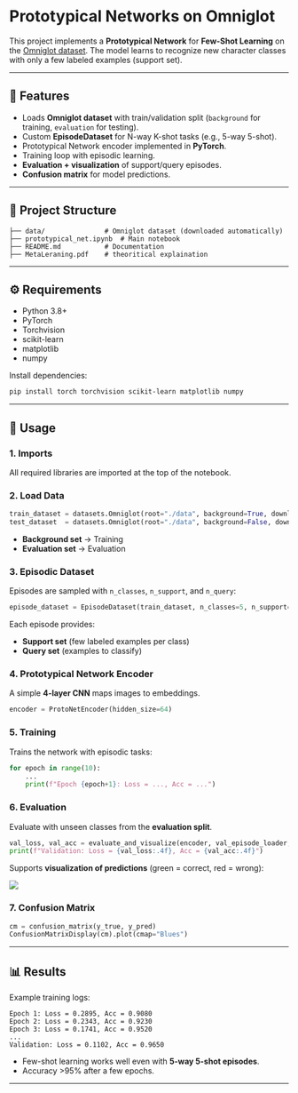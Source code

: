 # Prototypical Networks on Omniglot 

This project implements a **Prototypical Network** for **Few-Shot Learning** on the [Omniglot dataset](https://github.com/brendenlake/omniglot).
The model learns to recognize new character classes with only a few labeled examples (support set).

---

## 📌 Features

* Loads **Omniglot dataset** with train/validation split (`background` for training, `evaluation` for testing).
* Custom **EpisodeDataset** for N-way K-shot tasks (e.g., 5-way 5-shot).
* Prototypical Network encoder implemented in **PyTorch**.
* Training loop with episodic learning.
* **Evaluation + visualization** of support/query episodes.
* **Confusion matrix** for model predictions.

---

## 📂 Project Structure

```
├── data/               # Omniglot dataset (downloaded automatically)
├── prototypical_net.ipynb  # Main notebook
├── README.md           # Documentation
├── MetaLeraning.pdf    # theoritical explaination
```

---

## ⚙️ Requirements

* Python 3.8+
* PyTorch
* Torchvision
* scikit-learn
* matplotlib
* numpy

Install dependencies:

```bash
pip install torch torchvision scikit-learn matplotlib numpy
```

---

## 🚀 Usage

### 1. Imports

All required libraries are imported at the top of the notebook.

### 2. Load Data

```python
train_dataset = datasets.Omniglot(root="./data", background=True, download=True, transform=transform)
test_dataset  = datasets.Omniglot(root="./data", background=False, download=True, transform=transform)
```

* **Background set** → Training
* **Evaluation set** → Evaluation

### 3. Episodic Dataset

Episodes are sampled with `n_classes`, `n_support`, and `n_query`:

```python
episode_dataset = EpisodeDataset(train_dataset, n_classes=5, n_support=5, n_query=2, episodes_per_epoch=100)
```

Each episode provides:

* **Support set** (few labeled examples per class)
* **Query set** (examples to classify)

### 4. Prototypical Network Encoder

A simple **4-layer CNN** maps images to embeddings.

```python
encoder = ProtoNetEncoder(hidden_size=64)
```

### 5. Training

Trains the network with episodic tasks:

```python
for epoch in range(10):
    ...
    print(f"Epoch {epoch+1}: Loss = ..., Acc = ...")
```

### 6. Evaluation

Evaluate with unseen classes from the **evaluation split**.

```python
val_loss, val_acc = evaluate_and_visualize(encoder, val_episode_loader, device, n_visualize=2)
print(f"Validation: Loss = {val_loss:.4f}, Acc = {val_acc:.4f}")
```

Supports **visualization of predictions** (green = correct, red = wrong):

![](docs/sample_episode.png)

### 7. Confusion Matrix

```python
cm = confusion_matrix(y_true, y_pred)
ConfusionMatrixDisplay(cm).plot(cmap="Blues")
```

---

## 📊 Results

Example training logs:

```
Epoch 1: Loss = 0.2895, Acc = 0.9080
Epoch 2: Loss = 0.2343, Acc = 0.9230
Epoch 3: Loss = 0.1741, Acc = 0.9520
...
Validation: Loss = 0.1102, Acc = 0.9650
```

* Few-shot learning works well even with **5-way 5-shot episodes**.
* Accuracy >95% after a few epochs.

---
